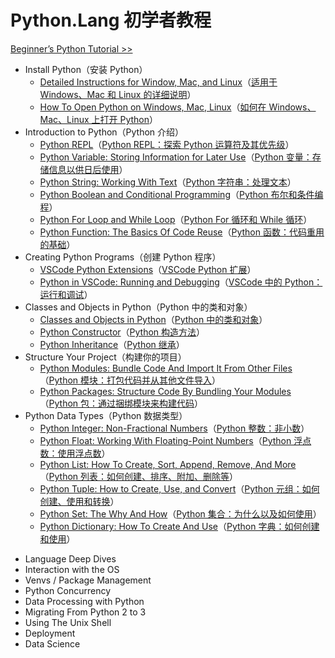 # Python.Lang 初学者教程

[Beginner’s Python Tutorial >>](https://python.land/python-tutorial)

-   Install Python（安装 Python）
    -   [Detailed Instructions for Window, Mac, and Linux](https://python.land/installing-python)（[适用于 Windows、Mac 和 Linux 的详细说明](./1.Install-Python/Detailed-Instructions-for-Window-Mac-and-Linux.md)）
    -   [How To Open Python on Windows, Mac, Linux](https://python.land/installing-python/starting-python)（[如何在 Windows、Mac、Linux 上打开 Python](./1.Install-Python/How-To-Open-Python-on-Windows-Mac-Linux.md)）
-   Introduction to Python（Python 介绍）
    -   [Python REPL](https://python.land/introduction-to-python/the-repl)（[Python REPL：探索 Python 运算符及其优先级](./2.Introduction-to-Python/Python-REPL.md)）
    -   [Python Variable: Storing Information for Later Use](https://python.land/introduction-to-python/variable)（[Python 变量：存储信息以供日后使用](./2.Introduction-to-Python/Python-Variable-Storing-Information-for-Later-Use.md)）
    -   [Python String: Working With Text](https://python.land/introduction-to-python/strings)（[Python 字符串：处理文本](./2.Introduction-to-Python/Python-String-Working-With-Text.md)）
    -   [Python Boolean and Conditional Programming](https://python.land/introduction-to-python/python-boolean-and-operators)（[Python 布尔和条件编程](./2.Introduction-to-Python/Python-Boolean-and-Conditional-Programming.md)）
    -   [Python For Loop and While Loop](https://python.land/introduction-to-python/python-for-loop)（[Python For 循环和 While 循环](./2.Introduction-to-Python/Python-For-Loop-and-While-Loop.md)）
    -   [Python Function: The Basics Of Code Reuse](https://python.land/introduction-to-python/functions)（[Python 函数：代码重用的基础](./2.Introduction-to-Python/Python-Function-The-Basics-Of-Code-Reuse.md)）
-   Creating Python Programs（创建 Python 程序）
    -   [VSCode Python Extensions](https://python.land/creating-python-programs/vscode-python-extensions)（[VSCode Python 扩展](./3.Creating-Python-Programs/VSCode-Python-Extensions.md)）
    -   [Python in VSCode: Running and Debugging](https://python.land/creating-python-programs/python-in-vscode)（[VSCode 中的 Python：运行和调试](./3.Creating-Python-Programs/Python-in-VSCode-Running-and-Debugging.md)）
-   Classes and Objects in Python（Python 中的类和对象）
    -   [Classes and Objects in Python](https://python.land/objects-and-classes)（[Python 中的类和对象](./4.Classes-and-Objects-in-Python/Classes-and-Objects-in-Python.md)）
    -   [Python Constructor](https://python.land/objects-and-classes/python-constructors)（[Python 构造方法](./4.Classes-and-Objects-in-Python/Python-Constructor.md)）
    -   [Python Inheritance](https://python.land/objects-and-classes/python-inheritance)（[Python 继承](./4.Classes-and-Objects-in-Python/Python-Inheritance.md)）
-   Structure Your Project（构建你的项目）
    -   [Python Modules: Bundle Code And Import It From Other Files](https://python.land/project-structure/python-modules)（[Python 模块：打包代码并从其他文件导入](./5.Structure-Your-Project/Python-Modules-Bundle-Code-And-Import-It-From-Other-Files.md)）
    -   [Python Packages: Structure Code By Bundling Your Modules](https://python.land/project-structure/python-packages)（[Python 包：通过捆绑模块来构建代码](./5.Structure-Your-Project/Python-Packages-Structure-Code-By-Bundling-Your-Modules.md)）
-   Python Data Types（Python 数据类型）
    -   [Python Integer: Non-Fractional Numbers](https://python.land/python-data-types/python-integer)（[Python 整数：非小数](./6.Python-Data-Types/Python-Integer-Non-Fractional-Numbers.md)）
    -   [Python Float: Working With Floating-Point Numbers](https://python.land/python-data-types/python-float)（[Python 浮点数：使用浮点数](./6.Python-Data-Types/Python-Float-Working-With-Floating-Point-Numbers.md)）
    -   [Python List: How To Create, Sort, Append, Remove, And More](https://python.land/python-data-types/python-list)（[Python 列表：如何创建、排序、附加、删除等](./6.Python-Data-Types/Python-List-How-To-Create-Sort-Append-Remove-And-More.md)）
    -   [Python Tuple: How to Create, Use, and Convert](https://python.land/python-data-types/python-tuple)（[Python 元组：如何创建、使用和转换](./6.Python-Data-Types/Python-Tuple-How-to-Create,-Use,-and-Convert.md)）
    -   [Python Set: The Why And How](https://python.land/python-data-types/python-set)（[Python 集合：为什么以及如何使用](./6.Python-Data-Types/Python-Set-The-Why-And-How.md)）
    -   [Python Dictionary: How To Create And Use](https://python.land/python-data-types/dictionaries)（[Python 字典：如何创建和使用](./6.Python-Data-Types/Python-Dictionary-How-To-Create-And-Use.md)）

<!--  -->
<!--  -->
<!--  -->

-   Language Deep Dives
-   Interaction with the OS
-   Venvs / Package Management
-   Python Concurrency
-   Data Processing with Python
-   Migrating From Python 2 to 3
-   Using The Unix Shell
-   Deployment
-   Data Science
